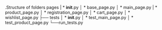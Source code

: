 .Structure of folders
pages
|  * __init__.py
│  * base_page.py
│  * main_page.py
|  * product_page.py
│  * registration_page.py
│  * cart_page.py
│  * wishlist_page.py
├── tests
│  * __init__.py
│  * test_main_page.py
│  * test_product_page.py
└──run_tests.py
